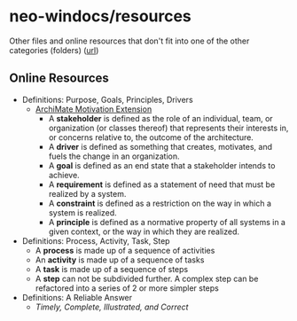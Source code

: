 # neo-windocs/resources

Other files and online resources that don't fit into one of the other categories (folders) ([url](https://github.com/mwherman2000/neo-windocs/tree/master/resources))

## Online Resources

* Definitions: Purpose, Goals, Principles, Drivers
  * [ArchiMate Motivation Extension](http://pubs.opengroup.org/architecture/archimate2-doc/chap10.html) 
    * A **stakeholder** is defined as the role of an individual, team, or organization (or classes thereof) that represents their interests in, or concerns relative to, the outcome of the architecture.
    * A **driver** is defined as something that creates, motivates, and fuels the change in an organization.
    * A **goal** is defined as an end state that a stakeholder intends to achieve.
    * A **requirement** is defined as a statement of need that must be realized by a system.
    * A **constraint** is defined as a restriction on the way in which a system is realized.
    * A **principle** is defined as a normative property of all systems in a given context, or the way in which they are realized.
* Definitions: Process, Activity, Task, Step
  * A **process** is made up of a sequence of activities
  * An **activity** is made up of a sequence of tasks
  * A **task** is made up of a sequence of steps
  * A **step** can not be subdivided further. A complex step can be refactored into a series of 2 or more simpler steps
* Definitions: A Reliable Answer
  * *Timely, Complete, Illustrated, and Correct*
